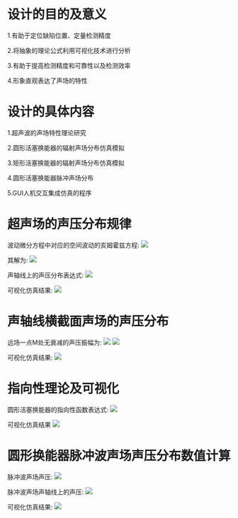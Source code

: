 # 设计的目的及意义
1.有助于定位缺陷位置、定量检测精度

2.将抽象的理论公式利用可视化技术进行分析

3.有助于提高检测精度和可靠性以及检测效率

4.形象直观表达了声场的特性

# 设计的具体内容
1.超声波的声场特性理论研究

2.圆形活塞换能器的辐射声场分布仿真模拟

3.矩形活塞换能器的辐射声场分布仿真模拟

4.圆形活塞换能器脉冲声场分布

5.GUI人机交互集成仿真的程序

# 超声场的声压分布规律
  波动微分方程中对应的空间波动的亥姆霍兹方程:
  ![](/Users/neablister/Pictures/1.png)

  其解为:
  ![](/Users/neablister/Pictures/2.png)

  声轴线上的声压分布表达式:
  ![](/Users/neablister/Pictures/3.png)

  可视化仿真结果:
  ![](/Users/neablister/Pictures/4.png)

# 声轴线横截面声场的声压分布
  远场一点M处无衰减的声压振幅为:
  ![](/Users/neablister/Pictures/5.png)
  ![](/Users/neablister/Pictures/6.png)

  可视化仿真结果:
  ![](/Users/neablister/Pictures/7.png)

# 指向性理论及可视化
  圆形活塞换能器的指向性函数表达式:
  ![](/Users/neablister/Pictures/8.png)

  可视化仿真结果
  ![](/Users/neablister/Pictures/9.png)

# 圆形换能器脉冲波声场声压分布数值计算
  脉冲波声场声压:
  ![](/Users/neablister/Pictures/10.png)

  脉冲波声场声轴线上的声压:
  ![](/Users/neablister/Pictures/11.png)

  可视化仿真结果:
  ![](/Users/neablister/Pictures/12.png)

